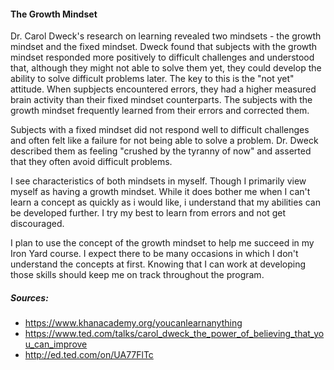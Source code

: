 #### The Growth Mindset

Dr. Carol Dweck's research on learning revealed two mindsets - the growth mindset and the fixed mindset. Dweck found that subjects with the growth mindset responded more positively to difficult challenges and understood that, although they might not able to solve them yet, they could develop the ability to solve difficult problems later. The key to this is the "not yet" attitude. When supbjects encountered errors, they had a higher measured brain activity than their fixed mindset counterparts. The subjects with the growth mindset frequently learned from their errors and corrected them.

Subjects with a fixed mindset did not respond well to difficult challenges and often felt like a failure for not being able to solve a problem. Dr. Dweck described them as feeling "crushed by the tyranny of now" and asserted that they often avoid difficult problems.

I see characteristics of both mindsets in myself. Though I primarily view myself as having a growth mindset. While it does bother me when I can't learn a concept as quickly as i would like, i understand that my abilities can be developed further. I try my best to learn from errors and not get discouraged.

I plan to use the concept of the growth mindset to help me succeed in my Iron Yard course. I expect there to be many occasions in which I don't understand the concepts at first. Knowing that I can work at developing those skills should keep me on track throughout the program.


##### Sources:
- https://www.khanacademy.org/youcanlearnanything
- https://www.ted.com/talks/carol_dweck_the_power_of_believing_that_you_can_improve
- http://ed.ted.com/on/UA77FlTc

